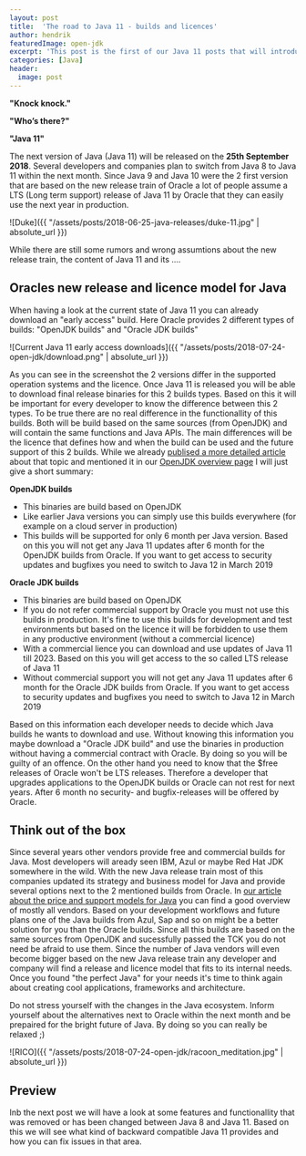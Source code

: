 ```yaml
---
layout: post
title:  'The road to Java 11 - builds and licences'
author: hendrik
featuredImage: open-jdk
excerpt: 'This post is the first of our Java 11 posts that will introduce all needed information about the next Java release. In this first post you can find all needed information about the free and commercial versions of Java 11.'
categories: [Java]
header:
  image: post
---
```

**"Knock knock."**

**"Who’s there?"**

**"Java 11"**

The next version of Java (Java 11) will be released on the **25th September 2018**. Several developers and companies plan to switch from
Java 8 to Java 11 within the next month. Since Java 9 and Java 10 were the 2 first version that are based on the new release train
of Oracle a lot of people assume a LTS (Long term support) release of Java 11 by Oracle that they can easily use the next year in
production.

![Duke]({{ "/assets/posts/2018-06-25-java-releases/duke-11.jpg" | absolute_url }})

While there are still some rumors and wrong assumtions about the new release train, the content of Java 11 and its ....

## Oracles new release and licence model for Java

When having a look at the current state of Java 11 you can already download an "early access" build. Here Oracle provides 2 different
types of builds: "OpenJDK builds" and "Oracle JDK builds"

![Current Java 11 early access downloads]({{ "/assets/posts/2018-07-24-open-jdk/download.png" | absolute_url }})

As you can see in the screenshot the 2 versions differ in the supported operation systems and the licence. Once Java 11 is released you will be able to download final release binaries for this 2 builds types. Based on this it will be important for every developer to know the difference between this 2 types. To be true there are no real difference in the functionallity of this builds. Both will be build based on the same sources (from OpenJDK) and will contain the same functions and Java APIs. The main differences will be the licence that defines how and when the build can be used and the future support of this 2 builds. While we already [publised a more detailed article](--) about that topic and mentioned it in our [OpenJDK overview page](---) I will just give a short summary:

**OpenJDK builds**
- This binaries are build based on OpenJDK
- Like earlier Java versions you can simply use this builds everywhere (for example on a cloud server in production)
- This builds will be supported for only 6 month per Java version. Based on this you will not get any Java 11 updates after 6 month for the OpenJDK builds from Oracle. If you want to get access to security updates and bugfixes you need to switch to Java 12 in March 2019

**Oracle JDK builds**
- This binaries are build based on OpenJDK
- If you do not refer commercial support by Oracle you must not use this builds in production. It's fine to use this builds for development and test environments but based on the licence it will be forbidden to use them in any productive environment (without a commercial licence)
- With a commercial lience you can download and use updates of Java 11 till 2023. Based on this you will get access to the so called LTS release of Java 11
- Without commercial support you will not get any Java 11 updates after 6 month for the Oracle JDK builds from Oracle. If you want to get access to security updates and bugfixes you need to switch to Java 12 in March 2019

Based on this information each developer needs to decide which Java builds he wants to download and use. Without knowing this information you maybe download a "Oracle JDK build" and use the binaries in production without having a commercial contract with Oracle. By doing so you will be guilty of an offence. On the other hand you need to know that the $free releases of Oracle won't be LTS releases. Therefore a developer that upgrades applications to the OpenJDK builds or Oracle can not rest for next years. After 6 month no security- and bugfix-releases will be offered by Oracle.

## Think out of the box
Since several years other vendors provide free and commercial builds for Java. Most developers will aready seen IBM, Azul or maybe Red Hat JDK somewhere in the wild. With the new Java release train most of this companies updated its strategy and business model for Java and provide several options next to the 2 mentioned builds from Oracle. In [our article about the price and support models for Java](_---) you can find a good overview of mostly all vendors. Based on your development workflows and future plans one of the Java builds from Azul, Sap and so on might be a better solution for you than the Oracle builds. Since all this builds are based on the same sources from OpenJDK and sucessfully passed the TCK you do not need be afraid to use them. Since the number of Java vendors will even become bigger based on the new Java release train any developer and company will find a release and licence model that fits to its internal needs. Once you found "the perfect Java" for your needs it's time to think again about creating cool applications, frameworks and architecture. 

Do not stress yourself with the changes in the Java ecosystem. Inform yourself about the alternatives next to Oracle within the next month and be prepaired for the bright future of Java. By doing so you can really be relaxed ;)

![RICO]({{ "/assets/posts/2018-07-24-open-jdk/racoon_meditation.jpg" | absolute_url }})

## Preview

Inb the next post we will have a look at some features and functionallity that was removed or has been changed between Java 8 and Java 11. Based on this we will see what kind of backward compatible Java 11 provides and how you can fix issues in that area. 